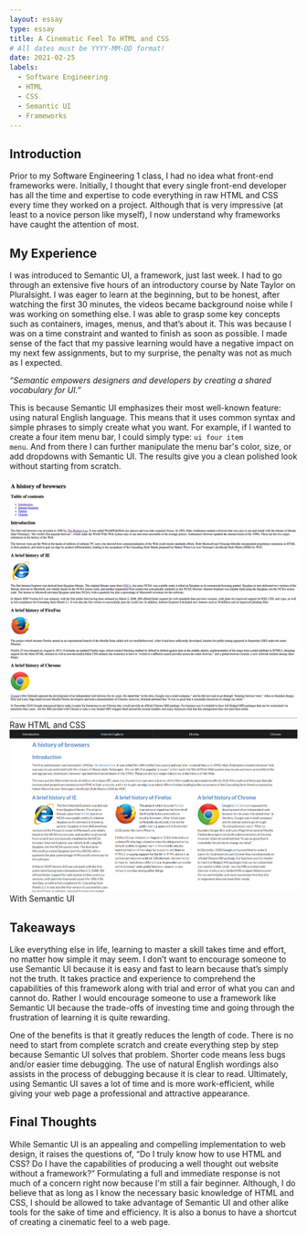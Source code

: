 ```yaml
---
layout: essay
type: essay
title: A Cinematic Feel To HTML and CSS
# All dates must be YYYY-MM-DD format!
date: 2021-02-25
labels:
  - Software Engineering
  - HTML
  - CSS
  - Semantic UI
  - Frameworks
---
```


## Introduction

Prior to my Software Engineering 1 class, I had no idea what front-end frameworks were. Initially, I thought that every single front-end developer has all the time and expertise
to code everything in raw HTML and CSS every time they worked on a project. Although that is very impressive (at least to a novice person like myself), I now understand why
frameworks have caught the attention of most.

## My Experience

I was introduced to Semantic UI, a framework, just last week. I had to go through an extensive five hours of an introductory course by Nate Taylor on Pluralsight. I was eager to
learn at the beginning, but to be honest, after watching the first 30 minutes, the videos became background noise while I was working on something else. I was able to grasp some
key concepts such as containers, images, menus, and that’s about it. This was because I was on a time constraint and wanted to finish as soon as possible. I made sense of the
fact that my passive learning would have a negative impact on my next few assignments, but to my surprise, the penalty was not as much as I expected.

*“Semantic empowers designers and developers by creating a shared vocabulary for UI.”*

This is because Semantic UI emphasizes their most well-known feature: using natural English language. This means that it uses common syntax and simple phrases to simply create
what you want. For example, if I wanted to create a four item menu bar, I could simply type: <code class="language-plaintext highlighter-rouge">ui four item menu</code>. And from
there I can further manipulate the menu bar's color, size, or add dropdowns with Semantic UI. The results give you a clean polished look without starting from scratch.

<div class="ui two column grid container">
  <div class="column">
    <div class="ui segment">
      <div class="ui medium images">
      <img class="ui floated image" src="../images/browserhistory1.png" alt="rawbrowserhistory">
    Raw HTML and CSS</div>
  </div>
    </div>
  </div>
  <div class="column">
    <div class="ui segment">
            <div class="ui medium images">
      <img class="ui floated image" src="../images/uibrowserhistory.png" alt="browserhistorywithSemantic">
    With Semantic UI</div>
      </div>
  </div>

## Takeaways

Like everything else in life, learning to master a skill takes time and effort, no matter how simple it may seem. I don’t want to encourage someone to use Semantic UI because it
is easy and fast to learn because that’s simply not the truth. It takes practice and experience to comprehend the capabilities of this framework along with trial and error of
what you can and cannot do. Rather I would encourage someone to use a framework like Semantic UI because the trade-offs of investing time and going through the frustration of
learning it is quite rewarding.

One of the benefits is that it greatly reduces the length of code. There is no need to start from complete scratch and create everything step by step because Semantic UI solves
that problem. Shorter code means less bugs and/or easier time debugging. The use of natural English wordings also assists in the process of debugging because it is clear to
read. Ultimately, using Semantic UI saves a lot of time and is more work-efficient, while giving your web page a professional and attractive appearance.

## Final Thoughts

While Semantic UI is an appealing and compelling implementation to web design, it raises the questions of, “Do I truly know how to use HTML and CSS? Do I have the
capabilities of producing a well thought out website without a framework?” Formulating a full and immediate response is not much of a concern right now because I'm still a fair
beginner. Although, I do believe that as long as I know the necessary basic knowledge of HTML and CSS, I should be allowed to take advantage of Semantic UI and other alike tools
for the sake of time and efficiency. It is also a bonus to have a shortcut of creating a cinematic feel to a web page.

